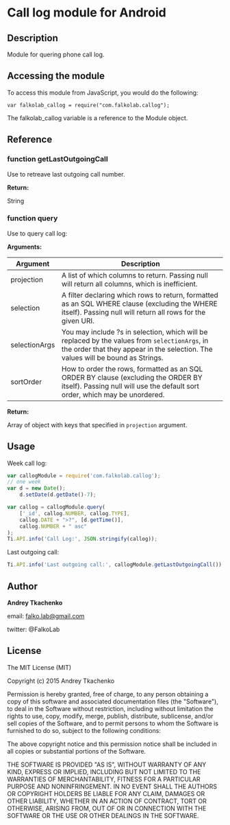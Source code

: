# Call log module for Android

## Description

Module for quering phone call log.

## Accessing the module

To access this module from JavaScript, you would do the following:

    var falkolab_callog = require("com.falkolab.callog");

The falkolab_callog variable is a reference to the Module object.

## Reference


### function getLastOutgoingCall

Use to retreave last outgoing call number.

**Return:**

String

### function query

Use to query call log:

**Arguments:**


| Argument | Description |
| ----- | ----------- |
| projection | A list of which columns to return. Passing null will return all columns, which is inefficient.|
| selection | A filter declaring which rows to return, formatted as an SQL WHERE clause (excluding the WHERE itself). Passing null will return all rows for the given URI.|
| selectionArgs | You may include ?s in selection, which will be replaced by the values from `selectionArgs`, in the order that they appear in the selection. The values will be bound as Strings. |
| sortOrder | How to order the rows, formatted as an SQL ORDER BY clause (excluding the ORDER BY itself). Passing null will use the default sort order, which may be unordered. |

**Return:**

Array of object with keys that specified in `projection` argument.

## Usage

Week call log:
```js
var callogModule = require('com.falkolab.callog');
// one week
var d = new Date();
    d.setDate(d.getDate()-7);

var callog = callogModule.query(
    ['_id', callog.NUMBER, callog.TYPE],
    callog.DATE + ">?", [d.getTime()],
    callog.NUMBER + " asc"
);
Ti.API.info('Call Log:', JSON.stringify(callog));
```

Last outgoing call:
```js
Ti.API.info('Last outgoing call:', callogModule.getLastOutgoingCall());
```

## Author

**Andrey Tkachenko**  

email: falko.lab@gmail.com

twitter: @FalkoLab

## License

The MIT License (MIT)

Copyright (c) 2015 Andrey Tkachenko

Permission is hereby granted, free of charge, to any person obtaining a copy
of this software and associated documentation files (the "Software"), to deal
in the Software without restriction, including without limitation the rights
to use, copy, modify, merge, publish, distribute, sublicense, and/or sell
copies of the Software, and to permit persons to whom the Software is
furnished to do so, subject to the following conditions:

The above copyright notice and this permission notice shall be included in all
copies or substantial portions of the Software.

THE SOFTWARE IS PROVIDED "AS IS", WITHOUT WARRANTY OF ANY KIND, EXPRESS OR
IMPLIED, INCLUDING BUT NOT LIMITED TO THE WARRANTIES OF MERCHANTABILITY,
FITNESS FOR A PARTICULAR PURPOSE AND NONINFRINGEMENT. IN NO EVENT SHALL THE
AUTHORS OR COPYRIGHT HOLDERS BE LIABLE FOR ANY CLAIM, DAMAGES OR OTHER
LIABILITY, WHETHER IN AN ACTION OF CONTRACT, TORT OR OTHERWISE, ARISING FROM,
OUT OF OR IN CONNECTION WITH THE SOFTWARE OR THE USE OR OTHER DEALINGS IN THE
SOFTWARE.
